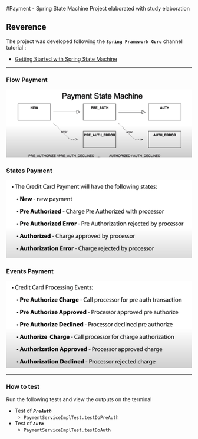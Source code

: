 #Payment - Spring State Machine 
Project elaborated with study elaboration

## Reverence
The project was developed following the **`Spring Framework Guru`** channel tutorial : 
* [Getting Started with Spring State Machine](https://www.youtube.com/watch?v=A-dVgRV5-Bw)

_____
### Flow Payment
![flow payment](./flow-payment.png)

### States Payment
![flow states](./flow-states.png)

### Events Payment
![flow events](./flow-events.png)

-----
### How to test
Run the following tests and view the outputs on the terminal

* Test of **_`PreAuth`_**
    * `PaymentServiceImplTest.testDoPreAuth`
* Test of **_`Auth`_**
  * `PaymentServiceImplTest.testDoAuth`
